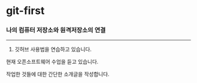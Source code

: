 # git-first
### 나의 컴퓨터 저장소와 원격저장소의 연결

***
1. 깃허브 사용법을 연습하고 있습니다.

현재 오픈소프트웨어 수업을 듣고 있습니다.

작업한 것들에 대한 간단한 소개글을 작성합니다.
